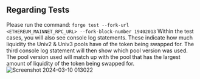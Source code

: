 ## Regarding Tests

Please run the command:
`forge test --fork-url <ETHEREUM_MAINNET_RPC_URL> --fork-block-number 19402013`
Within the test cases, you will also see console log statements. These indicate how much liquidity the Univ2 & Univ3 pools have of the token being swapped for.
The third console log statement will then show which pool version was used. The pool version used will match up with the pool that has the largest amount of liquidity 
of the token being swapped for.
![Screenshot 2024-03-10 013022](https://github.com/ForrestChew/uniswap_dynamic_swap/assets/86491214/b02b350d-c29b-4f53-9ee6-b300f44e9c0c)
